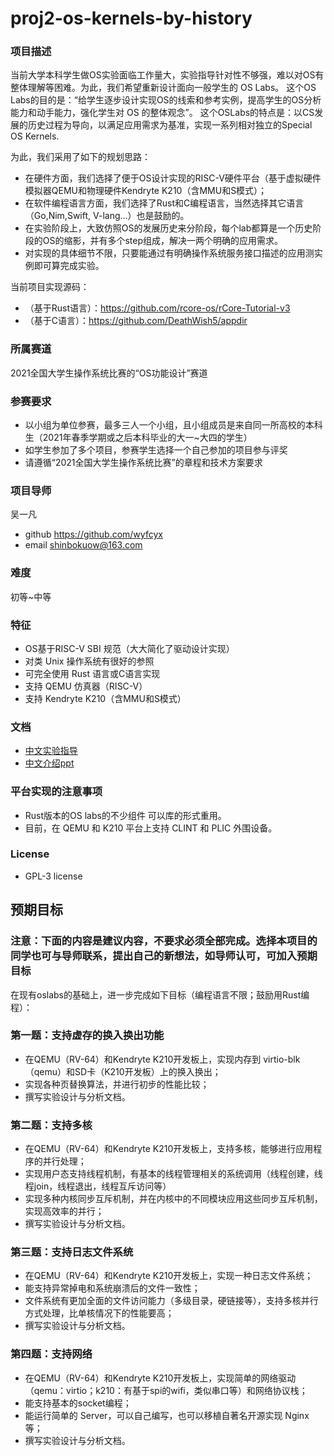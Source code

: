 # proj2-os-kernels-by-history

### 项目描述
当前大学本科学生做OS实验面临工作量大，实验指导针对性不够强，难以对OS有整体理解等困难。为此，我们希望重新设计面向一般学生的 OS Labs。
这个OS Labs的目的是：“给学生逐步设计实现OS的线索和参考实例，提高学生的OS分析能力和动手能力，强化学生对 OS 的整体观念”。
这个OSLabs的特点是：以CS发展的历史过程为导向，以满足应用需求为基准，实现一系列相对独立的Special OS Kernels.

为此，我们采用了如下的规划思路：
- 在硬件方面，我们选择了便于OS设计实现的RISC-V硬件平台（基于虚拟硬件模拟器QEMU和物理硬件Kendryte K210（含MMU和S模式）；
- 在软件编程语言方面，我们选择了Rust和C编程语言，当然选择其它语言（Go,Nim,Swift, V-lang...）也是鼓励的。
- 在实验阶段上，大致仿照OS的发展历史来分阶段，每个lab都算是一个历史阶段的OS的缩影，并有多个step组成，解决一两个明确的应用需求。
- 对实现的具体细节不限，只要能通过有明确操作系统服务接口描述的应用测实例即可算完成实验。

当前项目实现源码：
- （基于Rust语言）：https://github.com/rcore-os/rCore-Tutorial-v3
- （基于C语言）：https://github.com/DeathWish5/appdir

### 所属赛道

2021全国大学生操作系统比赛的“OS功能设计”赛道

### 参赛要求
- 以小组为单位参赛，最多三人一个小组，且小组成员是来自同一所高校的本科生（2021年春季学期或之后本科毕业的大一~大四的学生）
- 如学生参加了多个项目，参赛学生选择一个自己参加的项目参与评奖
- 请遵循“2021全国大学生操作系统比赛”的章程和技术方案要求

### 项目导师

吴一凡
- github https://github.com/wyfcyx
- email shinbokuow@163.com

### 难度

初等~中等

### 特征

- OS基于RISC-V SBI 规范（大大简化了驱动设计实现）
- 对类 Unix 操作系统有很好的参照
- 可完全使用 Rust 语言或C语言实现
- 支持 QEMU 仿真器（RISC-V）
- 支持 Kendryte K210（含MMU和S模式）

### 文档

- [中文实验指导](https://rcore-os.github.io/rCore-Tutorial-Book-v3/)
- [中文介绍ppt](rCore-Tutorial.pdf)

### 平台实现的注意事项

- Rust版本的OS labs的不少组件 可以库的形式重用。
- 目前，在 QEMU 和 K210 平台上支持 CLINT 和 PLIC 外围设备。

### License

- GPL-3 license

## 预期目标

### 注意：下面的内容是建议内容，不要求必须全部完成。选择本项目的同学也可与导师联系，提出自己的新想法，如导师认可，可加入预期目标

在现有oslabs的基础上，进一步完成如下目标（编程语言不限；鼓励用Rust编程）：

### 第一题：支持虚存的换入换出功能

- 在QEMU（RV-64）和Kendryte K210开发板上，实现内存到 virtio-blk（qemu）和SD卡（K210开发板）上的换入换出；
- 实现各种页替换算法，并进行初步的性能比较；
- 撰写实验设计与分析文档。

### 第二题：支持多核

- 在QEMU（RV-64）和Kendryte K210开发板上，支持多核，能够进行应用程序的并行处理；
- 实现用户态支持线程机制，有基本的线程管理相关的系统调用（线程创建，线程join，线程退出，线程互斥访问等）
- 实现多种内核同步互斥机制，并在内核中的不同模块应用这些同步互斥机制，实现高效率的并行；
- 撰写实验设计与分析文档。

### 第三题：支持日志文件系统

- 在QEMU（RV-64）和Kendryte K210开发板上，实现一种日志文件系统；
- 能支持异常掉电和系统崩溃后的文件一致性；
- 文件系统有更加全面的文件访问能力（多级目录，硬链接等），支持多核并行方式处理，比单核情况下的性能要高；
- 撰写实验设计与分析文档。

### 第四题：支持网络
- 在QEMU（RV-64）和Kendryte K210开发板上，实现简单的网络驱动（qemu：virtio；k210：有基于spi的wifi，类似串口等）和网络协议栈；
- 能支持基本的socket编程；
- 能运行简单的 Server，可以自己编写，也可以移植自著名开源实现 Nginx 等；
- 撰写实验设计与分析文档。
